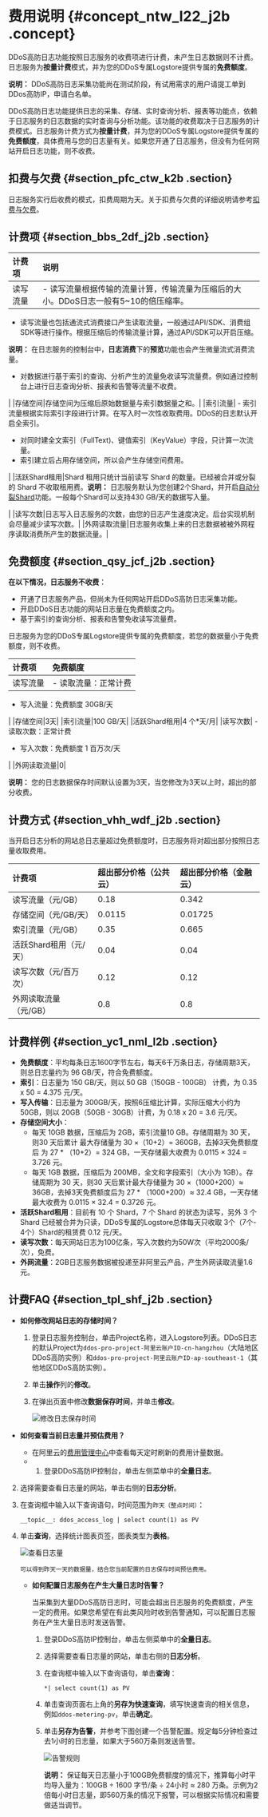# 费用说明 {#concept_ntw_l22_j2b .concept}

DDoS高防日志功能按照日志服务的收费项进行计费，未产生日志数据则不计费。日志服务为**按量计费**模式，并为您的DDoS专属Logstore提供专属的**免费额度**。

**说明：** DDoS高防日志采集功能尚在测试阶段，有试用需求的用户请提工单到DDos高防IP，申请白名单。

DDoS高防日志功能提供日志的采集、存储、实时查询分析、报表等功能点，依赖于日志服务的日志数据的实时查询与分析功能。该功能的收费取决于日志服务的计费模式。日志服务计费方式为**按量计费**，并为您的DDoS专属Logstore提供专属的**免费额度**，具体费用与您的日志量有关。如果您开通了日志服务，但没有为任何网站开启日志功能，则不收费。

## 扣费与欠费 {#section_pfc_ctw_k2b .section}

日志服务实行后收费的模式，扣费周期为天。关于扣费与欠费的详细说明请参考[扣费与欠费](../../../../cn.zh-CN/产品定价/计费方式.md#section_l45_r5n_vdb)。

## 计费项 {#section_bbs_2df_j2b .section}

|计费项|说明|
|:--|:-|
|读写流量| -   读写流量根据传输的流量计算，传输流量为压缩后的大小。DDoS日志一般有5~10的倍压缩率。
-   读写流量也包括通流式消费接口产生读取流量，一般通过API/SDK、消费组SDK等进行操作。根据压缩后的传输流量计算，通过API/SDK可以开启压缩。

**说明：** 在日志服务的控制台中，**日志消费**下的**预览**功能也会产生微量流式消费流量。

-   对数据进行基于索引的查询、分析产生的流量免收读写流量费。例如通过控制台上进行日志查询分析、报表和告警等流量不收费。

 |
|存储空间|存储空间为压缩后原始数据量与索引数据量之和。|
|索引流量| -   索引流量根据实际索引字段进行计算。在写入时一次性收取费用。DDoS的日志默认开启全索引。
-   对同时建全文索引（FullText\)、键值索引（KeyValue）字段，只计算一次流量。
-   索引建立后占用存储空间，所以会产生存储空间费用。

 |
|活跃Shard租用|Shard 租用只统计当前读写 Shard 的数量。已经被合并或分裂的 Shard 不收取租用费。**说明：** 日志服务默认为您创建2个Shard，并开启[自动分裂Shard](cn.zh-CN/用户指南/准备工作/操作Shard.md)功能。一般每个Shard可以支持430 GB/天的数据写入量。

|
|读写次数|日志写入日志服务的次数，由您的日志产生速度决定。后台实现机制会尽量减少读写次数。|
|外网读取流量|日志服务收集上来的日志数据被被外网程序读取消费所产生的数据流量。|

## 免费额度 {#section_qsy_jcf_j2b .section}

**在以下情况，日志服务不收费**：

-   开通了日志服务产品，但尚未为任何网站开启DDoS高防日志采集功能。
-   开启DDoS日志功能的网站日志量在免费额度之内。
-   基于索引的查询分析、报表和告警免收读写流量费。

日志服务为您的DDoS专属Logstore提供专属的免费额度，若您的数据量小于免费额度，则不收费。

|计费项|免费额度|
|:--|:---|
|读写流量| -   读取流量：正常计费
-   写入流量：免费额度 30GB/天

 |
|存储空间|3天|
|索引流量|100 GB/天|
|活跃Shard租用|4 个\*天/月|
|读写次数| -   读取次数：正常计费
-   写入次数：免费额度 1 百万次/天

 |
|外网读取流量|0|

**说明：** 您的日志数据保存时间默认设置为3天，当您修改为3天以上时，超出的部分收费。

## 计费方式 {#section_vhh_wdf_j2b .section}

当开启日志分析的网站总日志量超过免费额度时，日志服务将对超出部分按照日志量收取费用。

|计费项|超出部分价格（公共云）|超出部分价格（金融云）|
|:--|:----------|:----------|
|读写流量（元/GB）|0.18|0.342|
|存储空间（元/GB/天）|0.0115|0.01725|
|索引流量（元/GB）|0.35|0.665|
|活跃Shard租用（元/天）|0.04|0.04|
|读写次数（元/百万次）|0.12|0.12|
|外网读取流量（元/GB）|0.8|0.8|

## 计费样例 {#section_yc1_nml_l2b .section}

-   **免费额度**：平均每条日志1600字节左右，每天6千万条日志，存储周期3天，则总日志量约为 96 GB/天，符合免费额度。
-   **索引**：日志量为 150 GB/天，则以 50 GB（150GB - 100GB） 计费，为 0.35 x 50 = 4.375 元/天。
-   **写入传输**：日志量为 300GB/天，按照6压缩比计算，实际压缩大小约为 50GB，则以 20GB（50GB - 30GB）计费，为 0.18 x 20 = 3.6 元/天。
-   **存储空间大小**：
    -   每天 10GB 数据，压缩后为 2GB，索引流量10 GB。存储周期为 30 天，则30 天后累计 最大存储量为 30 ×（10+2）= 360GB，去掉3天免费额度后 为 27 \* （10+2）= 324 GB，一天存储最大收费为 0.0115 × 324 = 3.726 元。
    -   每天 1GB 数据，压缩后为 200MB，全文和字段索引（大小为 1GB）。存储周期为 30 天，则30 天后累计最大存储量为 30 ×（1000+200）≈ 36GB，去掉3天免费额度后为 27 \* （1000+200）≈ 32.4 GB，一天存储最大收费为 0.0115 × 32.4 = 0.3726 元。
-   **活跃Shard租用**：目前有 10 个 Shard，7 个 Shard 的状态为读写，另外 3 个 Shard 已经被合并为只读，DDoS专属的Logstore总体每天只收取 3个（7个- 4个）Shard的租赁费 0.12 元/天。
-   **读写次数**：每天网站日志为100亿条，写入次数约为50W次（平均2000条/次），免费。
-   **外网流量**：2GB日志服务数据被投递至非阿里云产品，产生外网读取流量1.6元。

## 计费FAQ {#section_tpl_shf_j2b .section}

-   **如何修改网站日志的存储时间？**

    1.  登录日志服务控制台，单击Project名称，进入Logstore列表。DDoS日志的默认Project为`ddos-pro-project-阿里云账户ID-cn-hangzhou`（大陆地区DDoS高防实例）和`ddos-pro-project-阿里云账户ID-ap-southeast-1`（其他地区DDoS高防实例）。
    2.  单击**操作**列的**修改**。
    3.  在弹出页面中修改**数据保存时间**，并单击**修改**。

        ![](images/6762_zh-CN.jpg "修改日志保存时间")

-   **如何查看当前日志量并预估费用？**

    -   在阿里云的[费用管理中心](https://expense.console.aliyun.com/)中查看每天定时刷新的费用计量数据。
    -   1.  登录DDoS高防IP控制台，单击左侧菜单中的**全量日志**。
2.  选择需要查看日志量的网站，单击右侧的**日志分析**。
3.  在查询框中输入以下查询语句，时间范围为`昨天（整点时间）`：

    ```
    __topic__: ddos_access_log | select count(1) as PV
    ```

4.  单击**查询**，选择统计图表页签，图表类型为**表格**。

    ![](images/6763_zh-CN.png "查看日志量")

        可以得到昨天一天的数据量，结合您当前配置的日志保存时间预估费用。

    -   **如何配置日志服务在产生大量日志时告警？**

        当采集到大量DDoS高防日志时，可能会超出日志服务的免费额度，产生一定的费用。如果您希望在有此类风险时收到告警通知，可以配置日志服务在产生大量日志时发送告警。

        1.  登录DDoS高防IP控制台，单击左侧菜单中的**全量日志**。
        2.  选择需要查看日志量的网站，单击右侧的**日志分析**。
        3.  在查询框中输入以下查询语句，单击**查询**：

            ```
            *| select count(1) as PV
            ```

        4.  单击查询页面右上角的**另存为快速查询**，填写快速查询的相关信息，例如`ddos-metering-pv`，单击**确定**。
        5.  单击**另存为告警**，并参考下图创建一个告警配置。规定每5分钟检查过去1小时的日志量，如果大于560万条则发送告警。

            ![](images/6764_zh-CN.png "告警规则")

            **说明：** 保证每天日志量小于100GB免费额度的情况下，推算每小时平均导入量为：100GB ÷ 1600 字节/条 ÷ 24小时 ≈ 280 万条。示例为2倍每小时日志量，即560万条的情况下报警，可以根据实际情况和需要做适当调节。


